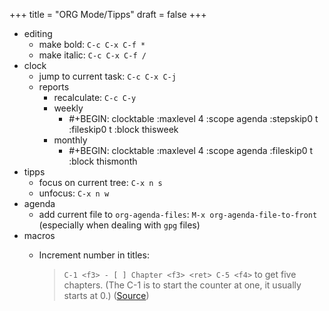 +++
title = "ORG Mode/Tipps"
draft = false
+++

-   editing
    -   make bold: `C-c C-x C-f *`
    -   make italic: `C-c C-x C-f /`
-   clock
    -   jump to current task: `C-c C-x C-j`
    -   reports
        -   recalculate: `C-c C-y`
        -   weekly
            -   \#+BEGIN: clocktable :maxlevel 4 :scope agenda :stepskip0 t :fileskip0 t :block thisweek
        -   monthly
            -   \#+BEGIN: clocktable :maxlevel 4 :scope agenda :fileskip0 t :block thismonth
-   tipps
    -   focus on current tree: `C-x n s`
    -   unfocus: `C-x n w`
-   agenda
    -   add current file to `org-agenda-files`: `M-x org-agenda-file-to-front` (especially when dealing with `gpg` files)
-   macros
    -   Increment number in titles:

        > `C-1 <f3> - [ ] Chapter <f3> <ret> C-5 <f4>` to get five chapters. (The C-1 is to start the counter at one, it usually starts at 0.) ([Source](https://emacs.stackexchange.com/questions/50770/orgmode-automatically-increment-an-unordered-list))